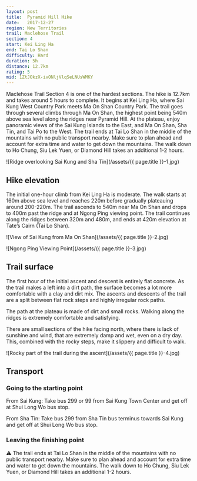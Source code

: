 ```yaml
---
layout: post
title:  Pyramid Hill Hike
date:   2017-12-27
region: New Territories
trail: Maclehose Trail
section: 4
start: Kei Ling Ha
end: Tai Lo Shan
difficulty: Hard
duration: 5h
distance: 12.7km
rating: 5
mid: 1ZtJOkzX-ivONljVlqSeLNUsWMKY
---
```

Maclehose Trail Section 4 is one of the hardest sections. The hike is 12.7km and takes around 5 hours to complete. It begins at Kei Ling Ha, where Sai Kung West Country Park meets Ma On Shan Country Park. The trail goes through several climbs through Ma On Shan, the highest point being 540m above sea level along the ridges near Pyramid Hill. At the plateau, enjoy panoramic views of the Sai Kung Islands to the East, and Ma On Shan, Sha Tin, and Tai Po to the West. The trail ends at Tai Lo Shan in the middle of the mountains with no public transport nearby. Make sure to plan ahead and account for extra time and water to get down the mountains. The walk down to Ho Chung, Siu Lek Yuen, or Diamond Hill takes an additional 1-2 hours.

![Ridge overlooking Sai Kung and Sha Tin](/assets/{{ page.title }}-1.jpg)

## Hike elevation

The initial one-hour climb from Kei Ling Ha is moderate. The walk starts at 160m above sea level and reaches 220m before gradually plateauing around 200-220m. The trail ascends to 540m near Ma On Shan and drops to 400m past the ridge and at Ngong Ping viewing point. The trail continues along the ridges between 320m and 480m, and ends at 420m elevation at Tate’s Cairn (Tai Lo Shan).

![View of Sai Kung from Ma On Shan](/assets/{{ page.title }}-2.jpg)

![Ngong Ping Viewing Point](/assets/{{ page.title }}-3.jpg)

## Trail surface

The first hour of the initial ascent and descent is entirely flat concrete. As the trail makes a left into a dirt path, the surface becomes a lot more comfortable with a clay and dirt mix. The ascents and descents of the trail are a split between flat rock steps and highly irregular rock paths.

The path at the plateau is made of dirt and small rocks. Walking along the ridges is extremely comfortable and satisfying.

There are small sections of the hike facing north, where there is lack of sunshine and wind, that are extremely damp and wet, even on a dry day. This, combined with the rocky steps, make it slippery and difficult to walk.

![Rocky part of the trail during the ascent](/assets/{{ page.title }}-4.jpg)

## Transport

### Going to the starting point

From Sai Kung: Take bus 299 or 99 from Sai Kung Town Center and get off at Shui Long Wo bus stop.

From Sha Tin: Take bus 299 from Sha Tin bus terminus towards Sai Kung and get off at Shui Long Wo bus stop.

### Leaving the finishing point

⚠ The trail ends at Tai Lo Shan in the middle of the mountains with no public transport nearby. Make sure to plan ahead and account for extra time and water to get down the mountains. The walk down to Ho Chung, Siu Lek Yuen, or Diamond Hill takes an additional 1-2 hours.